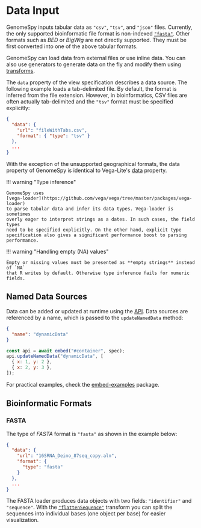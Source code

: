 # Data Input

GenomeSpy inputs tabular data as `"csv"`, `"tsv"`, and `"json"` files.
Currently, the only supported bioinformatic file format is non-indexed
[`"fasta"`](#fasta). Other formats such as _BED_ or _BigWig_ are not directly supported.
They must be first converted into one of the above tabular formats.

GenomeSpy can load data from external files or use inline data. You
can also use generators to generate data on the fly and modify them using
[transforms](transform/index.md).

The `data` property of the view specification describes a data source. The
following example loads a tab-delimited file. By default, the format is inferred
from the file extension. However, in bioinformatics, CSV files are often
actually tab-delimited and the `"tsv"` format must be specified explicitly:

```json
{
  "data": {
    "url": "fileWithTabs.csv",
    "format": { "type": "tsv" }
  },
  ...
}
```

With the exception of the unsupported geographical formats, the data property of
GenomeSpy is identical to Vega-Lite's
[data](https://vega.github.io/vega-lite/docs/data.html) property.

!!! warning "Type inference"

    GenomeSpy uses
    [vega-loader](https://github.com/vega/vega/tree/master/packages/vega-loader)
    to parse tabular data and infer its data types. Vega-loader is sometimes
    overly eager to interpret strings as a dates. In such cases, the field types
    need to be specified explicitly. On the other hand, explicit type
    specification also gives a significant performance boost to parsing
    performance.

!!! warning "Handling empty (NA) values"

    Empty or missing values must be presented as **empty strings** instead of `NA`
    that R writes by default. Otherwise type inference fails for numeric fields.

## Named Data Sources

Data can be added or updated at runtime using the [API](../api.md). Data sources
are referenced by a name, which is passed to the `updateNamedData` method:

```json
{
  "name": "dynamicData"
}
```

```js
const api = await embed("#container", spec);
api.updateNamedData("dynamicData", [
  { x: 1, y: 2 },
  { x: 2, y: 3 },
]);
```

For practical examples, check the
[embed-examples](https://github.com/genome-spy/genome-spy/tree/master/packages/embed-examples)
package.

## Bioinformatic Formats

### FASTA

The type of _FASTA_ format is `"fasta"` as shown in the example below:

```json
{
  "data": {
    "url": "16SRNA_Deino_87seq_copy.aln",
    "format": {
      "type": "fasta"
    }
  },
  ...
}
```

The FASTA loader produces data objects with two fields: `"identifier"` and
`"sequence"`. With the [`"flattenSequence"`](transform/flatten-sequence.md)
transform you can split the sequences into individual bases (one object per
base) for easier visualization.
